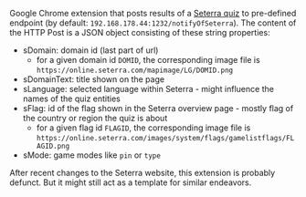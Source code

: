 Google Chrome extension that posts results of a [Seterra quiz](https://online.seterra.com) to pre-defined endpoint (by default: `192.168.178.44:1232/notifyOfSeterra`). The content of the HTTP Post is a JSON object consisting of these string properties:
* sDomain: domain id (last part of url)
    * for a given domain id `DOMID`, the corresponding image file is `https://online.seterra.com/mapimage/LG/DOMID.png`
* sDomainText: title shown on the page
* sLanguage: selected language within Seterra - might influence the names of the quiz entities
* sFlag: id of the flag shown in the Seterra overview page - mostly flag of the country or region the quiz is about
    * for a given flag id `FLAGID`, the corresponding image file is `https://online.seterra.com/images/system/flags/gamelistflags/FLAGID.png`
* sMode: game modes like `pin` or `type`

After recent changes to the Seterra website, this extension is probably defunct. But it might still act as a template for similar endeavors.
